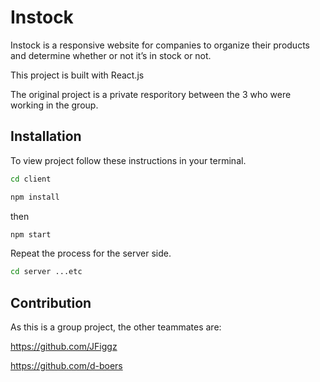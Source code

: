 
# Instock

Instock is a responsive website for companies to organize their products and determine whether or not it’s in stock or not. 

This project is built with React.js

The original project is a private resporitory between the 3 who were working in the group.
## Installation

To view project follow these instructions in your terminal.

```bash
cd client
```

```bash
npm install
```

then 

```bash
npm start
```

Repeat the process for the server side.
```bash
cd server ...etc
```

## Contribution
As this is a group project, the other teammates are: 

https://github.com/JFiggz

https://github.com/d-boers
